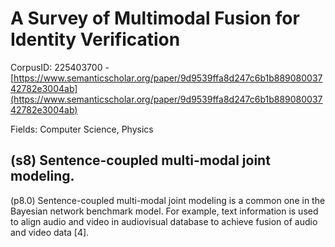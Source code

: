 # A Survey of Multimodal Fusion for Identity Verification

CorpusID: 225403700 - [https://www.semanticscholar.org/paper/9d9539ffa8d247c6b1b88908003742782e3004ab](https://www.semanticscholar.org/paper/9d9539ffa8d247c6b1b88908003742782e3004ab)

Fields: Computer Science, Physics

## (s8) Sentence-coupled multi-modal joint modeling.
(p8.0) Sentence-coupled multi-modal joint modeling is a common one in the Bayesian network benchmark model. For example, text information is used to align audio and video in audiovisual database to achieve fusion of audio and video data [4]. 
